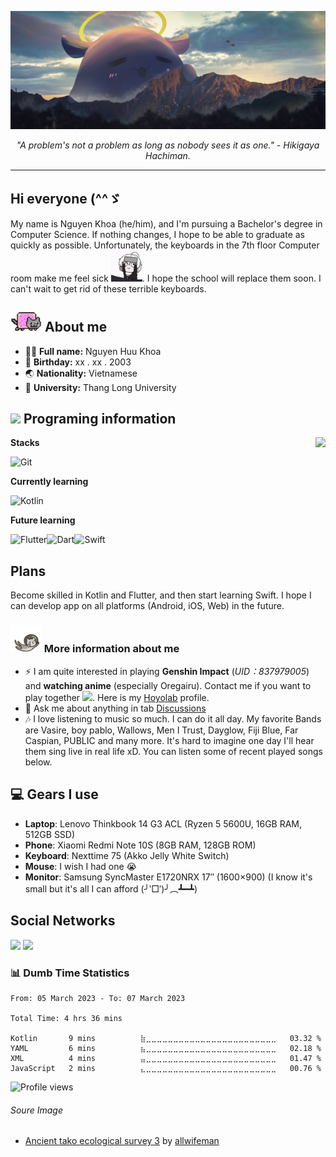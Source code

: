 ![A Cute Cat](asset/bg.jpg)

<p align="center"><i>"A problem's not a problem as long as nobody sees it as one." - Hikigaya Hachiman. </i></p>

---

## Hi everyone (^^ゞ

My name is Nguyen Khoa (he/him), and I'm pursuing a Bachelor's degree in Computer Science. If nothing changes, I hope to be able to graduate as quickly as possible. Unfortunately, the keyboards in the 7th floor Computer room make me feel sick <img src="https://raw.githubusercontent.com/kztera/kztera/main/asset/teri-smack.gif" width=50px>. I hope the school will replace them soon. I can't wait to get rid of these terrible keyboards.

## <img src="https://raw.githubusercontent.com/kztera/kztera/main/asset/nyan.gif" width=50px> About me

-  👨‍💻 **Full name:** Nguyen Huu Khoa
-  🎂 **Birthday:** xx . xx . 2003
-  🌏 **Nationality:** Vietnamese
-  🏫 **University:** Thang Long University

## <img src="https://camo.githubusercontent.com/63371d36886ee658f5a97401f393e1ab1684b2fd3de674b8f5efc7d410b2a3d0/68747470733a2f2f6d656469612e67697068792e636f6d2f6d656469612f57556c706c634d704f43456d5447427442572f67697068792e676966" width=50px> Programing information

<a href="https://open.spotify.com/playlist/6hyAjJOdQf5xbhQl3a3Kff?si=dc332f50a11744ab"><img align="right" display="inline-block" vertical-align="right" src="https://spotify-recently-played-readme.vercel.app/api?user=31v5dhuuhzkkvv4cqimaphde2x6i&count=10&width=400"></a>

**Stacks**

![Git](https://img.shields.io/badge/GIT-E44C30?style=for-the-badge&logo=git&logoColor=white)

**Currently learning**

![Kotlin](https://img.shields.io/badge/Kotlin-0095D5?&style=for-the-badge&logo=kotlin&logoColor=white)

**Future learning**

![Flutter](https://img.shields.io/badge/Flutter-02569B?style=for-the-badge&logo=flutter&logoColor=white)![Dart](https://img.shields.io/badge/Dart-0175C2?style=for-the-badge&logo=dart&logoColor=white)![Swift](https://img.shields.io/badge/Swift-FA7343?style=for-the-badge&logo=swift&logoColor=white)

## Plans

Become skilled in Kotlin and Flutter, and then start learning Swift. I hope I can develop app on all platforms (Android, iOS, Web) in the future.

### <img src="https://raw.githubusercontent.com/kztera/kztera/main/asset/cat_fly.gif" width="50px"> More information about me

-  ⚡ I am quite interested in playing **Genshin Impact** (_UID：837979005_) and **watching anime** (especially Oregairu). Contact me if you want to play together <img src="https://raw.githubusercontent.com/kr4zym3nvn/kr4zym3nvn/master/images/Icon_Emoji_085_Yanfei_No_problem.webp" width="50"/>. Here is my [Hoyolab](https://www.hoyolab.com/accountCenter/postList?id=158107559) profile.
-  💬 Ask me about anything in tab [Discussions](https://github.com/kztera/kztera/discussions)
-  🎶 I love listening to music so much. I can do it all day. My favorite Bands are Vasire, boy pablo, Wallows, Men I Trust, Dayglow, Fiji Blue, Far Caspian, PUBLIC and many more. It's hard to imagine one day I'll hear them sing live in real life xD. You can listen some of recent played songs below.

## 💻 Gears I use

-  **Laptop**: Lenovo Thinkbook 14 G3 ACL (Ryzen 5 5600U, 16GB RAM, 512GB SSD)
-  **Phone**: Xiaomi Redmi Note 10S (8GB RAM, 128GB ROM)
-  **Keyboard**: Nexttime 75 (Akko Jelly White Switch)
-  **Mouse**: I wish I had one 😭
-  **Monitor**: Samsung SyncMaster E1720NRX 17″ (1600×900) (I know it's small but it's all I can afford (╯‵□′)╯︵┻━┻)

## Social Networks

<div>
<a href="https://dsc.bio/JetEra"><img src="https://img.shields.io/badge/Discord-5865F2?style=for-the-badge&logo=discord&logoColor=white"></a> <a href="https://open.spotify.com/user/31v5dhuuhzkkvv4cqimaphde2x6i">
<img src="https://img.shields.io/badge/Spotify-1ED760?&style=for-the-badge&logo=spotify&logoColor=white"></a>
</div>

### 📊 Dumb Time Statistics

<!--START_SECTION:waka-->

```text
From: 05 March 2023 - To: 07 March 2023

Total Time: 4 hrs 36 mins

Kotlin       9 mins          ⣷⣀⣀⣀⣀⣀⣀⣀⣀⣀⣀⣀⣀⣀⣀⣀⣀⣀⣀⣀⣀⣀⣀⣀⣀   03.32 %
YAML         6 mins          ⣦⣀⣀⣀⣀⣀⣀⣀⣀⣀⣀⣀⣀⣀⣀⣀⣀⣀⣀⣀⣀⣀⣀⣀⣀   02.18 %
XML          4 mins          ⣤⣀⣀⣀⣀⣀⣀⣀⣀⣀⣀⣀⣀⣀⣀⣀⣀⣀⣀⣀⣀⣀⣀⣀⣀   01.47 %
JavaScript   2 mins          ⣄⣀⣀⣀⣀⣀⣀⣀⣀⣀⣀⣀⣀⣀⣀⣀⣀⣀⣀⣀⣀⣀⣀⣀⣀   00.76 %
```

<!--END_SECTION:waka-->

![Profile views](https://gpvc.arturio.dev/kztera)

<!-- <div>
<img src="https://github-readme-streak-stats.herokuapp.com/?user=kztera&theme=radical" alt="kztera's Streak Stats" width="400px" display="inline-block"> -->

<!-- <img src="https://github-readme-stats.vercel.app/api/top-langs/?username=kztera&layout=compact&theme=radical" alt="Top Langs" width="400px" display="inline-block">
</div> -->

###### Soure Image

-  [Ancient tako ecological survey 3](https://www.pixiv.net/en/artworks/94506059) by [allwifeman](https://www.pixiv.net/en/users/7129780)
